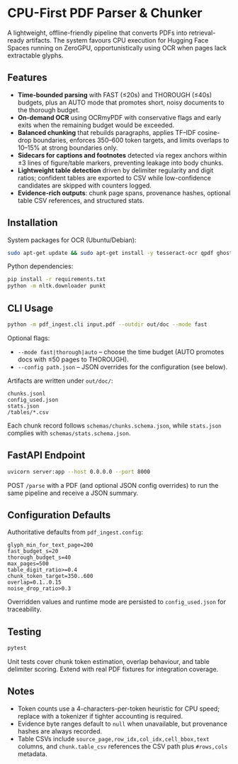 # CPU-First PDF Parser & Chunker

A lightweight, offline-friendly pipeline that converts PDFs into retrieval-ready
artifacts. The system favours CPU execution for Hugging Face Spaces running on
ZeroGPU, opportunistically using OCR when pages lack extractable glyphs.

## Features

- **Time-bounded parsing** with FAST (≤20s) and THOROUGH (≤40s) budgets, plus an
  AUTO mode that promotes short, noisy documents to the thorough budget.
- **On-demand OCR** using OCRmyPDF with conservative flags and early exits when
  the remaining budget would be exceeded.
- **Balanced chunking** that rebuilds paragraphs, applies TF–IDF cosine-drop
  boundaries, enforces 350–600 token targets, and limits overlaps to 10–15% at
  strong boundaries only.
- **Sidecars for captions and footnotes** detected via regex anchors within
  ±3 lines of figure/table markers, preventing leakage into body chunks.
- **Lightweight table detection** driven by delimiter regularity and digit
  ratios; confident tables are exported to CSV while low-confidence candidates
  are skipped with counters logged.
- **Evidence-rich outputs**: chunk page spans, provenance hashes, optional
  table CSV references, and structured stats.

## Installation

System packages for OCR (Ubuntu/Debian):

```bash
sudo apt-get update && sudo apt-get install -y tesseract-ocr qpdf ghostscript
```

Python dependencies:

```bash
pip install -r requirements.txt
python -m nltk.downloader punkt
```

## CLI Usage

```bash
python -m pdf_ingest.cli input.pdf --outdir out/doc --mode fast
```

Optional flags:

- `--mode fast|thorough|auto` – choose the time budget (AUTO promotes docs with
  ≤50 pages to THOROUGH).
- `--config path.json` – JSON overrides for the configuration (see below).

Artifacts are written under `out/doc/`:

```
chunks.jsonl
config_used.json
stats.json
/tables/*.csv
```

Each chunk record follows `schemas/chunks.schema.json`, while `stats.json`
complies with `schemas/stats.schema.json`.

## FastAPI Endpoint

```bash
uvicorn server:app --host 0.0.0.0 --port 8000
```

POST `/parse` with a PDF (and optional JSON config overrides) to run the same
pipeline and receive a JSON summary.

## Configuration Defaults

Authoritative defaults from `pdf_ingest.config`:

```
glyph_min_for_text_page=200
fast_budget_s=20
thorough_budget_s=40
max_pages=500
table_digit_ratio>=0.4
chunk_token_target=350..600
overlap=0.1..0.15
noise_drop_ratio>0.3
```

Overridden values and runtime mode are persisted to `config_used.json` for
traceability.

## Testing

```bash
pytest
```

Unit tests cover chunk token estimation, overlap behaviour, and table delimiter
scoring. Extend with real PDF fixtures for integration coverage.

## Notes

- Token counts use a 4-characters-per-token heuristic for CPU speed; replace
  with a tokenizer if tighter accounting is required.
- Evidence byte ranges default to `null` when unavailable, but provenance hashes
  are always recorded.
- Table CSVs include `source_page,row_idx,col_idx,cell_bbox,text` columns, and
  `chunk.table_csv` references the CSV path plus `#rows,cols` metadata.
